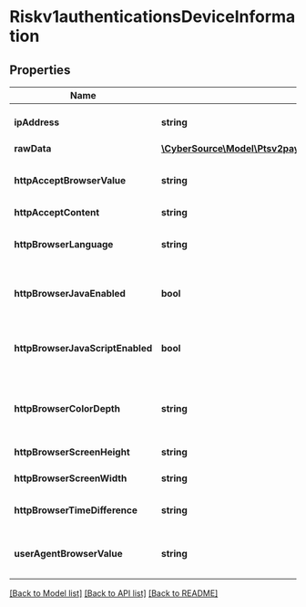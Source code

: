 # Riskv1authenticationsDeviceInformation

## Properties
Name | Type | Description | Notes
------------ | ------------- | ------------- | -------------
**ipAddress** | **string** | IP address of the customer.  #### Used by **Authorization, Capture, and Credit** Optional field. | [optional] 
**rawData** | [**\CyberSource\Model\Ptsv2paymentsDeviceInformationRawData[]**](Ptsv2paymentsDeviceInformationRawData.md) |  | [optional] 
**httpAcceptBrowserValue** | **string** | Value of the Accept header sent by the customer’s web browser. **Note** If the customer’s browser provides a value, you must include it in your request. | [optional] 
**httpAcceptContent** | **string** | The exact content of the HTTP accept header. | [optional] 
**httpBrowserLanguage** | **string** | Value represents the browser language as defined in IETF BCP47. Example:en-US, refer  https://en.wikipedia.org/wiki/IETF_language_tag for more details. | [optional] 
**httpBrowserJavaEnabled** | **bool** | A Boolean value that represents the ability of the cardholder browser to execute Java. Value is returned from the navigator.javaEnabled property. Possible Values:True/False | [optional] 
**httpBrowserJavaScriptEnabled** | **bool** | A Boolean value that represents the ability of the cardholder browser to execute JavaScript. Possible Values:True/False. **Note**: Merchants should be able to know the values from fingerprint details of cardholder&#39;s browser. | [optional] 
**httpBrowserColorDepth** | **string** | Value represents the bit depth of the color palette for displaying images, in bits per pixel. Example : 24, refer https://en.wikipedia.org/wiki/Color_depth for more details | [optional] 
**httpBrowserScreenHeight** | **string** | Total height of the Cardholder&#39;s scree in pixels, example: 864. | [optional] 
**httpBrowserScreenWidth** | **string** | Total width of the cardholder&#39;s screen in pixels. Example: 1536. | [optional] 
**httpBrowserTimeDifference** | **string** | Time difference between UTC time and the cardholder browser local time, in minutes, Example:300 | [optional] 
**userAgentBrowserValue** | **string** | Value of the User-Agent header sent by the customer’s web browser. Note If the customer’s browser provides a value, you must include it in your request. | [optional] 

[[Back to Model list]](../README.md#documentation-for-models) [[Back to API list]](../README.md#documentation-for-api-endpoints) [[Back to README]](../README.md)


